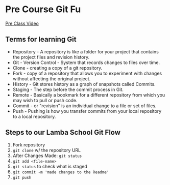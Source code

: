 # Pre Course Git Fu
[Pre Class Video](https://youtu.be/ZihgMcrHOF4)
## Terms for learning Git
 * Repository - A repository is like a folder for your project that contains the project files and revision history.
 * Git - Version Control - System that records changes to files over time.
 * Clone - creating a copy of a git repository.
 * Fork - copy of a repository that allows you to experiment with changes without affecting the original project.
 * History - Git stores history as a graph of snapshots called Commits.
 * Staging - The step before the commit process in Git.
 * Remote - Basically a bookmark for a different repository from which you may wish to pull or push code.
 * Commit - or "revision" is an individual change to a file or set of files.
 * Push - Pushing is how you transfer commits from your local repository to a local repository.

## Steps to our Lamba School Git Flow
1. Fork repository
2. `git clone` w/ the repository URL 
3. After Changes Made: `git status`
4. `git add <file-name>` 
5. `git status` to check what is staged
6. `git commit -m 'made changes to the Readme'`
7. `git push`
